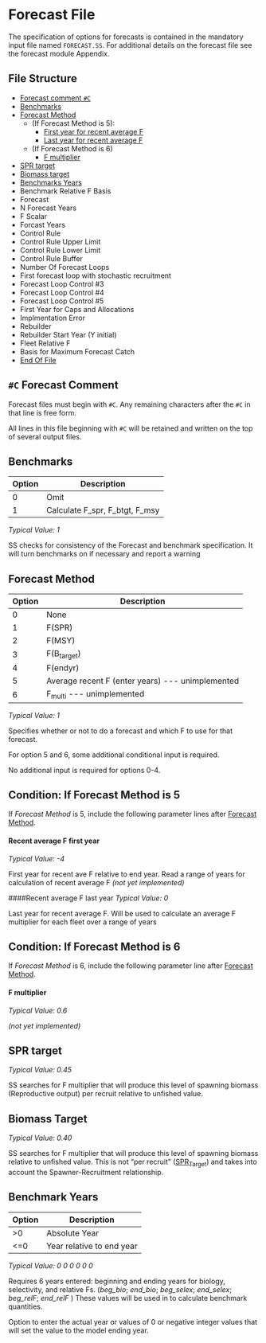 # Forecast File

The specification of options for forecasts is contained in the mandatory input
file named `FORECAST.SS`. For additional details on the forecast file see the
forecast module Appendix.

## File Structure

* [Forecast comment `#C`](#c-forecast-comment)
* [Benchmarks](#benchmarks)
* [Forecast Method](#forecast-method)
  * (If Forecast Method is 5):
    * [First year for recent average F](#recent-average-f-first-year)
    * [Last year for recent average F](#recent-average-f-last-year)
  * (If Forecast Method is 6)
    * [F multiplier](#f-multiplier)
* [SPR target](#spr-target)
* [Biomass target](#biomass-target)
* [Benchmarks Years](#benchmark-years)
* Benchmark Relative F Basis
* Forecast
* N Forecast Years
* F Scalar
* Forcast Years
* Control Rule
* Control Rule Upper Limit
* Control Rule Lower Limit
* Control Rule Buffer
* Number Of Forecast Loops
* First forecast loop with stochastic recruitment
* Forecast Loop Control #3
* Forecast Loop Control #4
* Forecast Loop Control #5
* First Year for Caps and Allocations
* Implmentation Error
* Rebuilder
* Rebuilder Start Year (Y initial)
* Fleet Relative F
* Basis for Maximum Forecast Catch
* [End Of File](#end-of-file)


## `#C` Forecast Comment
Forecast files must begin with `#C`. Any remaining characters after the `#C` in that line is free form.

All lines in this file beginning with `#C` will be retained and written on the top of several output files.

## Benchmarks
Option | Description
-------| ----
0      | Omit
1      | Calculate F_spr, F_btgt, F_msy

*Typical Value: 1*

SS checks for consistency of the Forecast and benchmark specification. It will turn benchmarks on if necessary and report a warning

## Forecast Method
Option | Description
-------| ----
0      | None
1      | F(SPR)
2      | F(MSY)
3      | F(B<sub>target</sub>)
4      | F(endyr)
5      | Average recent F (enter years) --- unimplemented
6      | F<sub>multi</sub> --- unimplemented

*Typical Value: 1*

Specifies whether or not to do a forecast and which F to use for that forecast.

For option 5 and 6, some additional conditional input is required.

No additional input is required for options 0-4.

## Condition: If Forecast Method is 5
If *Forecast Method* is 5, include the following parameter lines after [Forecast Method](#forecast-method).

#### Recent average F first year  
*Typical Value: -4*

First year for recent ave F relative to end year. Read a range of years for calculation of recent average F *(not yet implemented)*

####Recent average F last year
*Typical Value: 0*

Last year for recent average F. Will be used to calculate an average F multiplier for each fleet over a range of years

## Condition: If Forecast Method is 6
If *Forecast Method* is 6, include the following parameter line after [Forecast Method](#forecast-method).

#### F multiplier
*Typical Value: 0.6*

*(not yet implemented)*

## SPR target
*Typical Value: 0.45*

SS searches for F multiplier that will produce this level of spawning biomass (Reproductive output) per recruit relative to unfished value.

## Biomass Target
*Typical Value: 0.40*

SS searches for F multiplier that will produce this level of spawning biomass relative to unfished value. This is not “per recruit” ([SPR<sub>Target</sub>](#spr-target))   and takes into account the Spawner-Recruitment relationship.

## Benchmark Years
Option | Description
-------| ----
>0     | Absolute Year
<=0    | Year relative to end year

*Typical Value: 0 0 0 0 0 0*

Requires 6 years entered: beginning and ending years for biology, selectivity, and relative Fs. (*beg_bio*; *end_bio*; *beg_selex*; *end_selex*; *beg_relF*; *end_relF* ) These values will be used in to calculate benchmark quantities.  

Option to enter the actual year or values of 0 or negative integer values that will set the value to the model ending year.  
